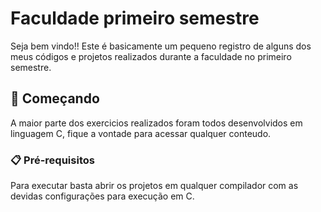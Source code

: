# Faculdade primeiro semestre

Seja bem vindo!!
Este é basicamente um pequeno registro de alguns dos meus códigos e projetos realizados durante a faculdade no primeiro semestre. 

## 🚀 Começando

A maior parte dos exercicios realizados foram todos desenvolvidos em linguagem C, fique a vontade para acessar qualquer conteudo.

### 📋 Pré-requisitos

Para executar basta abrir os projetos em qualquer compilador com as devidas configurações para execução em C.
